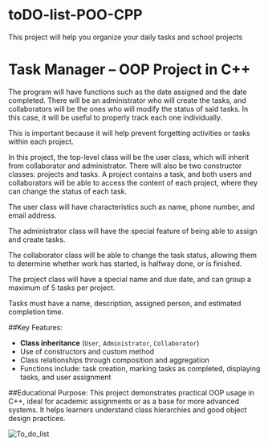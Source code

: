 # toDO-list-POO-CPP
This project will help you organize your daily tasks and school projects


# Task Manager – OOP Project in C++
The program will have functions such as the date assigned and the date completed. There will be an administrator who will create the tasks, and collaborators will be the ones who will modify the status of said tasks. In this case, it will be useful to properly track each one individually.

This is important because it will help prevent forgetting activities or tasks within each project.

In this project, the top-level class will be the user class, which will inherit from collaborator and administrator. There will also be two constructor classes: projects and tasks. A project contains a task, and both users and collaborators will be able to access the content of each project, where they can change the status of each task.

The user class will have characteristics such as name, phone number, and email address.

The administrator class will have the special feature of being able to assign and create tasks.

The collaborator class will be able to change the task status, allowing them to determine whether work has started, is halfway done, or is finished.

The project class will have a special name and due date, and can group a maximum of 5 tasks per project.

Tasks must have a name, description, assigned person, and estimated completion time.

##Key Features:
- **Class inheritance** (`User`, `Administrator`, `Collaborator`)
- Use of constructors and custom method
- Class relationships through composition and aggregation
- Functions include: task creation, marking tasks as completed, displaying tasks, and user assignment

##Educational Purpose:
This project demonstrates practical OOP usage in C++, ideal for academic assignments or as a base for more advanced systems. It helps learners understand class hierarchies and good object design practices.

![To_do_list](https://github.com/user-attachments/assets/391a0024-f9c9-4916-afec-60d06483bf49)

